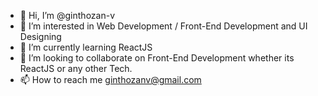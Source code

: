 - 👋 Hi, I’m @ginthozan-v
- 👀 I’m interested in Web Development / Front-End Development and UI Designing
- 🌱 I’m currently learning ReactJS
- 💞️ I’m looking to collaborate on Front-End Development whether its ReactJS or any other Tech.
- 📫 How to reach me ginthozanv@gmail.com

<!---
ginthozan-v/ginthozan-v is a ✨ special ✨ repository because its `README.md` (this file) appears on your GitHub profile.
You can click the Preview link to take a look at your changes.
--->
